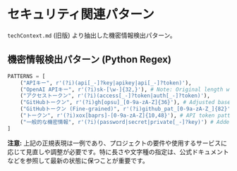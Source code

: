 # セキュリティ関連パターン

`techContext.md` (旧版) より抽出した機密情報検出パターン。

## 機密情報検出パターン (Python Regex)

```python
PATTERNS = [
    ("APIキー", r'(?i)(api[_-]?key|apikey|api[_-]?token)'),
    ("OpenAI APIキー", r'(?i)sk-[\w-]{32,}'), # Note: Original length was 48, adjusted based on common patterns, might need refinement
    ("アクセストークン", r'(?i)(access[_-]?token|auth[_-]?token)'),
    ("GitHubトークン", r'(?i)gh[opsu]_[0-9a-zA-Z]{36}'), # Adjusted based on common formats
    ("GitHubトークン (Fine-grained)", r'(?i)github_pat_[0-9a-zA-Z_]{82}'), # Adjusted based on docs
    ("トークン", r'(?i)xox[baprs]-[0-9a-zA-Z]{10,48}'), # API token pattern
    ("一般的な機密情報", r'(?i)(password|secret|private[_-]?key)') # Added private key
]
```

**注意:** 上記の正規表現は一例であり、プロジェクトの要件や使用するサービスに応じて見直しや調整が必要です。特に長さや文字種の指定は、公式ドキュメントなどを参照して最新の状態に保つことが重要です。 